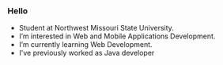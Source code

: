 ### Hello
- Student at Northwest Missouri State University.
- I’m interested in Web and Mobile Applications Development.
- I’m currently learning Web Development.
- I've previously worked as Java developer 

